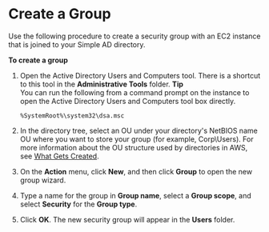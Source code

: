 # Create a Group<a name="simple_ad_manage_users_groups_create_group"></a>

Use the following procedure to create a security group with an EC2 instance that is joined to your Simple AD directory\.

**To create a group**

1. Open the Active Directory Users and Computers tool\. There is a shortcut to this tool in the **Administrative Tools** folder\.
**Tip**  
You can run the following from a command prompt on the instance to open the Active Directory Users and Computers tool box directly\.  

   ```
   %SystemRoot%\system32\dsa.msc
   ```

1. In the directory tree, select an OU under your directory's NetBIOS name OU where you want to store your group \(for example, Corp\\Users\)\. For more information about the OU structure used by directories in AWS, see [What Gets Created](ms_ad_getting_started_what_gets_created.md)\.

1. On the **Action** menu, click **New**, and then click **Group** to open the new group wizard\.

1. Type a name for the group in **Group name**, select a **Group scope**, and select **Security** for the **Group type**\. 

1. Click **OK**\. The new security group will appear in the **Users** folder\.